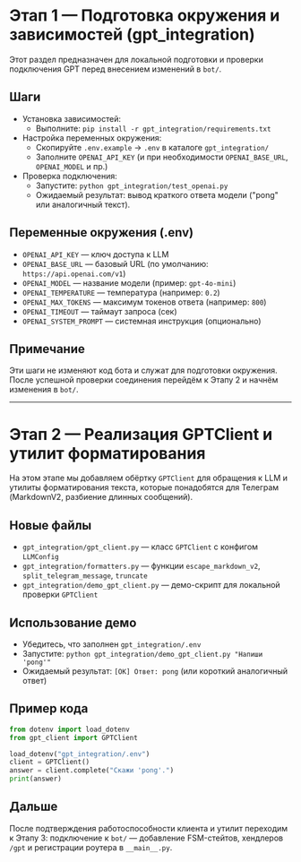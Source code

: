 # Этап 1 — Подготовка окружения и зависимостей (gpt_integration)

Этот раздел предназначен для локальной подготовки и проверки подключения GPT перед внесением изменений в `bot/`.

## Шаги

- Установка зависимостей:
  - Выполните: `pip install -r gpt_integration/requirements.txt`
- Настройка переменных окружения:
  - Скопируйте `.env.example` → `.env` в каталоге `gpt_integration/`
  - Заполните `OPENAI_API_KEY` (и при необходимости `OPENAI_BASE_URL`, `OPENAI_MODEL` и пр.)
- Проверка подключения:
  - Запустите: `python gpt_integration/test_openai.py`
  - Ожидаемый результат: вывод краткого ответа модели ("pong" или аналогичный текст).

## Переменные окружения (.env)

- `OPENAI_API_KEY` — ключ доступа к LLM
- `OPENAI_BASE_URL` — базовый URL (по умолчанию: `https://api.openai.com/v1`)
- `OPENAI_MODEL` — название модели (пример: `gpt-4o-mini`)
- `OPENAI_TEMPERATURE` — температура (например: `0.2`)
- `OPENAI_MAX_TOKENS` — максимум токенов ответа (например: `800`)
- `OPENAI_TIMEOUT` — таймаут запроса (сек)
- `OPENAI_SYSTEM_PROMPT` — системная инструкция (опционально)

## Примечание

Эти шаги не изменяют код бота и служат для подготовки окружения. После успешной проверки соединения перейдём к Этапу 2 и начнём изменения в `bot/`.

---

# Этап 2 — Реализация GPTClient и утилит форматирования

На этом этапе мы добавляем обёртку `GPTClient` для обращения к LLM и утилиты форматирования текста, которые понадобятся для Телеграм (MarkdownV2, разбиение длинных сообщений).

## Новые файлы

- `gpt_integration/gpt_client.py` — класс `GPTClient` с конфигом `LLMConfig`
- `gpt_integration/formatters.py` — функции `escape_markdown_v2`, `split_telegram_message`, `truncate`
- `gpt_integration/demo_gpt_client.py` — демо-скрипт для локальной проверки `GPTClient`

## Использование демо

- Убедитесь, что заполнен `gpt_integration/.env`
- Запустите: `python gpt_integration/demo_gpt_client.py "Напиши 'pong'"`
- Ожидаемый результат: `[OK] Ответ: pong` (или короткий аналогичный ответ)

## Пример кода

```python
from dotenv import load_dotenv
from gpt_client import GPTClient

load_dotenv("gpt_integration/.env")
client = GPTClient()
answer = client.complete("Скажи 'pong'.")
print(answer)
```

## Дальше

После подтверждения работоспособности клиента и утилит переходим к Этапу 3: подключение к `bot/` — добавление FSM-стейтов, хендлеров `/gpt` и регистрации роутера в `__main__.py`.